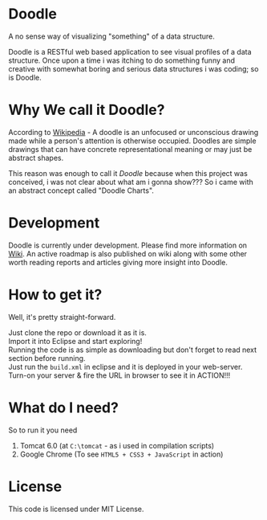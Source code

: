 Doodle
======
A no sense way of visualizing "something" of a data structure. 

Doodle is a RESTful web based application to see visual profiles of a data structure.
Once upon a time i was itching to do something funny and creative with somewhat boring and serious data structures i was coding; so is Doodle.

Why We call it Doodle?
=======================
According to [Wikipedia](http://en.wikipedia.org/wiki/Doodle) - A doodle is an unfocused or unconscious drawing made while a person's attention is otherwise 
occupied. Doodles are simple drawings that can have concrete representational meaning or may just be abstract shapes.

This reason was enough to call it _Doodle_ because when this project was conceived, i was not clear about what am i gonna 
show??? So i came with an abstract concept called "Doodle Charts".

Development
==============
Doodle is currently under development. Please find more information on [Wiki](https://github.com/ashish-chopra/Doodle/wiki).
An active roadmap is also published on wiki along with some other worth reading reports and articles giving more insight into 
Doodle.

How to get it?
===================
Well, it's pretty straight-forward. 

Just clone the repo or download it as it is.  
Import it into Eclipse and start exploring!  
Running the code is as simple as downloading but don't forget to read next section before running.  
Just run the ` build.xml ` in eclipse and it is deployed in your web-server.  
Turn-on your server & fire the URL in browser to see it in ACTION!!!  

What do I need?
==================
So to run it you need 
   1. Tomcat 6.0 (at ` C:\tomcat ` - as i used in compilation scripts)
   2. Google Chrome (To see ` HTML5 + CSS3 + JavaScript ` in action)

License
=========
This code is licensed under MIT License.
